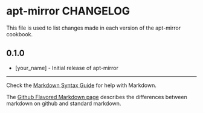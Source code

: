apt-mirror CHANGELOG
====================

This file is used to list changes made in each version of the apt-mirror cookbook.

0.1.0
-----
- [your_name] - Initial release of apt-mirror

- - -
Check the [Markdown Syntax Guide](http://daringfireball.net/projects/markdown/syntax) for help with Markdown.

The [Github Flavored Markdown page](http://github.github.com/github-flavored-markdown/) describes the differences between markdown on github and standard markdown.
